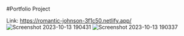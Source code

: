 ﻿#Portfolio Project

Link: https://romantic-johnson-3f1c50.netlify.app/
![Screenshot 2023-10-13 190431](https://github.com/dosawaru/Portfolio_Project/assets/35234154/811b2b04-cd66-4c40-aa36-04c94d93871e)
![Screenshot 2023-10-13 190337](https://github.com/dosawaru/Portfolio_Project/assets/35234154/fcff2c36-adea-4564-9ff3-78966d905574)
